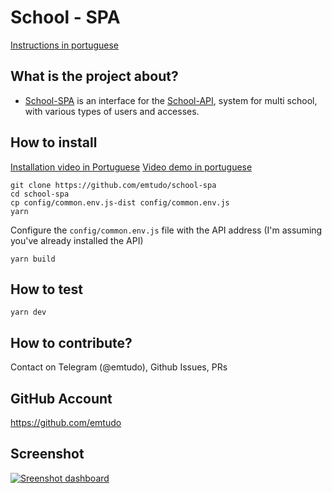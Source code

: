 # School - SPA

[Instructions in portuguese](https://github.com/emtudo/school-spa/blob/master/readme-pt.md)

## What is the project about?
 - [School-SPA](https://github.com/emtudo/school-spa) is an interface for the  [School-API](https://github.com/emtudo/school-api), system for multi school, with various types of users and accesses.

## How to install

[Installation video in Portuguese](https://www.youtube.com/watch?v=C5-4eAOLU5c)
[Video demo in portuguese](https://www.youtube.com/watch?v=QXI84A-QnUA&t=136s)

```shell
git clone https://github.com/emtudo/school-spa
cd school-spa
cp config/common.env.js-dist config/common.env.js
yarn
```

Configure the `config/common.env.js` file with the API address (I'm assuming you've already installed the API)

```shell
yarn build
```

## How to test

```shell
yarn dev
```

## How to contribute?
Contact on Telegram (@emtudo), Github Issues, PRs

## GitHub Account
https://github.com/emtudo

## Screenshot

[![Sreenshot dashboard](https://raw.githubusercontent.com/emtudo/school-spa/master/screenshots/dashboard.jpg)](https://raw.githubusercontent.com/emtudo/school-spa/master/screenshots/dashboard.jpg)

